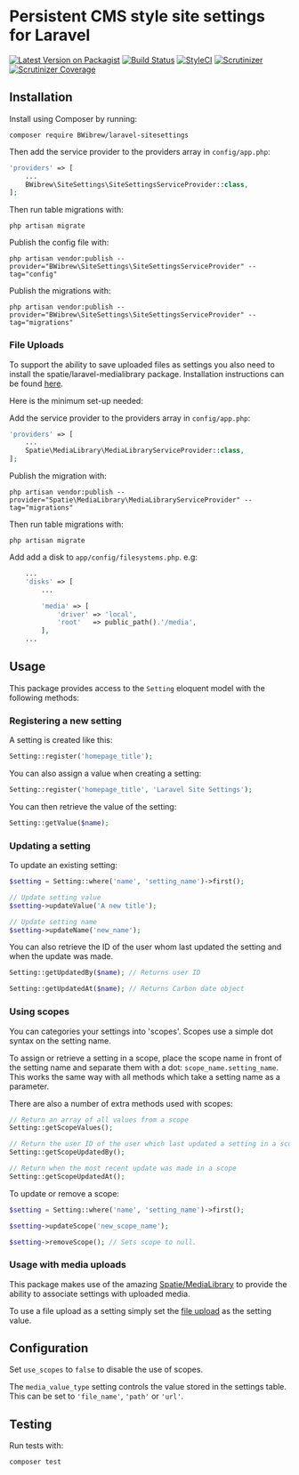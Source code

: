 # Persistent CMS style site settings for Laravel

[![Latest Version on Packagist](https://img.shields.io/packagist/v/BWibrew/laravel-sitesettings.svg?style=flat-square)](https://packagist.org/packages/BWibrew/laravel-sitesettings)
[![Build Status](https://img.shields.io/travis/BWibrew/laravel-sitesettings.svg?branch=master&style=flat-square)](https://travis-ci.org/BWibrew/laravel-sitesettings)
[![StyleCI](https://styleci.io/repos/99725839/shield?branch=master)](https://styleci.io/repos/99725839)
[![Scrutinizer](https://img.shields.io/scrutinizer/g/BWibrew/laravel-sitesettings.svg?style=flat-square)](https://scrutinizer-ci.com/g/BWibrew/laravel-sitesettings)
[![Scrutinizer Coverage](https://img.shields.io/scrutinizer/coverage/g/BWibrew/laravel-sitesettings.svg?style=flat-square)](https://scrutinizer-ci.com/g/BWibrew/laravel-sitesettings)

## Installation
Install using Composer by running:
```
composer require BWibrew/laravel-sitesettings
```

Then add the service provider to the providers array in `config/app.php`:
```php
'providers' => [
    ...
    BWibrew\SiteSettings\SiteSettingsServiceProvider::class,
];
```

Then run table migrations with:
```
php artisan migrate
```

Publish the config file with:
```
php artisan vendor:publish --provider="BWibrew\SiteSettings\SiteSettingsServiceProvider" --tag="config"
```

Publish the migrations with:
```
php artisan vendor:publish --provider="BWibrew\SiteSettings\SiteSettingsServiceProvider" --tag="migrations"
```

### File Uploads
To support the ability to save uploaded files as settings you also need to install the spatie/laravel-medialibrary package.
Installation instructions can be found [here](https://github.com/spatie/laravel-medialibrary/tree/v5#installation).

Here is the minimum set-up needed:

Add the service provider to the providers array in `config/app.php`:
```php
'providers' => [
    ...
    Spatie\MediaLibrary\MediaLibraryServiceProvider::class,
];
```

Publish the migration with:
```
php artisan vendor:publish --provider="Spatie\MediaLibrary\MediaLibraryServiceProvider" --tag="migrations"
```

Then run table migrations with:
```
php artisan migrate
```

Add add a disk to `app/config/filesystems.php`. e.g:
```php
    ...
    'disks' => [
        ...

        'media' => [
            'driver' => 'local',
            'root'   => public_path().'/media',
        ],
    ...
```

## Usage
This package provides access to the `Setting` eloquent model with the following methods:

### Registering a new setting
A setting is created like this:

```php
Setting::register('homepage_title');
```
    
You can also assign a value when creating a setting:

```php
Setting::register('homepage_title', 'Laravel Site Settings');
```

You can then retrieve the value of the setting:

```php
Setting::getValue($name);
```

### Updating a setting
To update an existing setting:

```php
$setting = Setting::where('name', 'setting_name')->first();

// Update setting value
$setting->updateValue('A new title');

// Update setting name
$setting->updateName('new_name');
```

You can also retrieve the ID of the user whom last updated the setting and when the update was made.

```php
Setting::getUpdatedBy($name); // Returns user ID

Setting::getUpdatedAt($name); // Returns Carbon date object
```

### Using scopes
You can categories your settings into 'scopes'. Scopes use a simple dot syntax on the setting name.

To assign or retrieve a setting in a scope, place the scope name in front of the setting name and separate them with a 
dot: `scope_name.setting_name`.
This works the same way with all methods which take a setting name as a parameter.

There are also a number of extra methods used with scopes:

```php
// Return an array of all values from a scope
Setting::getScopeValues();

// Return the user ID of the user which last updated a setting in a scope
Setting::getScopeUpdatedBy();

// Return when the most recent update was made in a scope
Setting::getScopeUpdatedAt();
```

To update or remove a scope:
```php
$setting = Setting::where('name', 'setting_name')->first();

$setting->updateScope('new_scope_name');

$setting->removeScope(); // Sets scope to null.
```

### Usage with media uploads
This package makes use of the amazing [Spatie/MediaLibrary](https://github.com/spatie/laravel-medialibrary) to provide 
the ability to associate settings with uploaded media.

To use a file upload as a setting simply set the [file upload](https://laravel.com/docs/5.4/requests#files) as the 
setting value.

## Configuration
Set `use_scopes` to `false` to disable the use of scopes.

The `media_value_type` setting controls the value stored in the settings table. This can be set to `'file_name'`, 
`'path'` or `'url'`.

## Testing
Run tests with:
```
composer test
```
